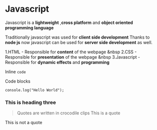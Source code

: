 # Javascript
Javascript is a __lightweight__ ,__cross platform__ and __object oriented programming language__

Traditionally javascript was used for __client side development__
Thanks to __node js__ now javascript can be used for __server side development__ as well.

1.HTML - Responsible for __content__ of the webpage &nbsp
2.CSS - Responsible for __presentation__ of the webpage &nbsp
3.Javascript - Responsible for __dynamic effects__ and __programming__

Inline `code`

Code blocks
```
console.log("Hello World");

```

### This is heading three

> Quotes are written in crocodile clips
> This is a quote

This is not a quote
